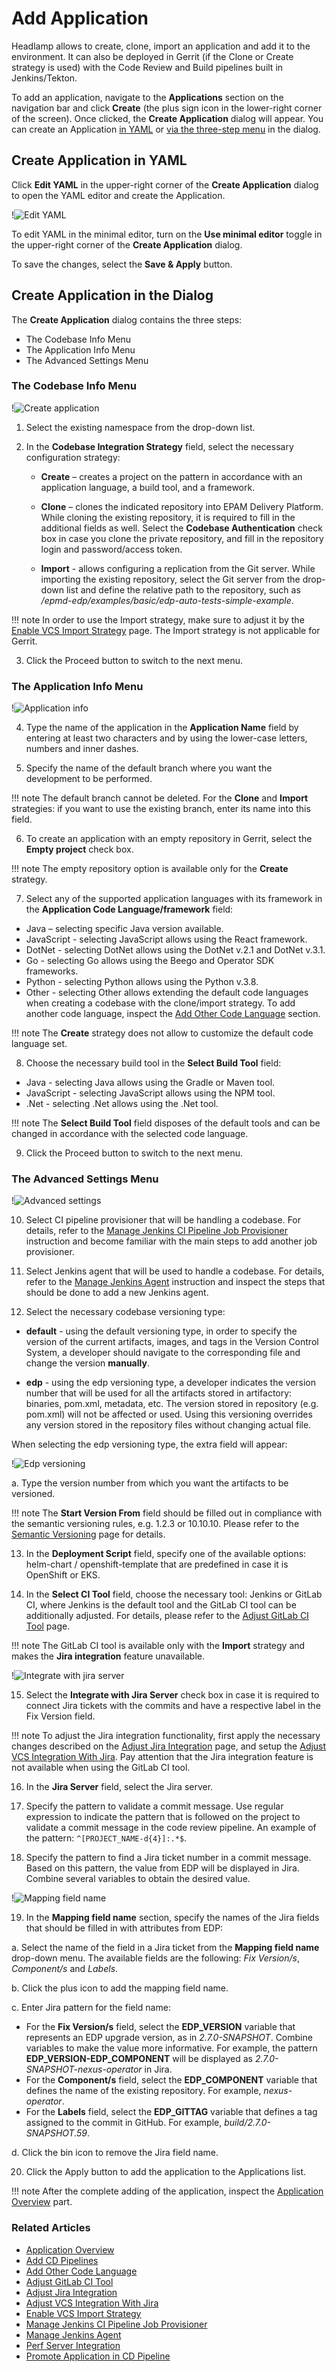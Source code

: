 # Add Application

Headlamp allows to create, clone, import an application and add it to the environment. It can also be deployed in Gerrit (if the Clone or Create strategy is used) with the Code Review and Build pipelines built in Jenkins/Tekton.

To add an application, navigate to the **Applications** section on the navigation bar and click **Create** (the plus sign icon in the lower-right corner of the screen). Once clicked, the **Create Application** dialog will appear. You can create an Application [in YAML](#YAML) or [via the three-step menu](#menu) in the dialog.

## Create Application in YAML <a name="YAML"></a>

Click **Edit YAML** in the upper-right corner of the **Create Application** dialog to open the YAML editor and create the Application.

!![Edit YAML](../assets/headlamp-user-guide/headlamp-yaml-edit-application.png "Edit YAML")

To edit YAML in the minimal editor, turn on the **Use minimal editor** toggle in the upper-right corner of the **Create Application** dialog.

To save the changes, select the **Save & Apply** button.

## Create Application in the Dialog <a name="menu"></a>

The **Create Application** dialog contains the three steps:

* The Codebase Info Menu
* The Application Info Menu
* The Advanced Settings Menu

### The Codebase Info Menu

   !![Create application](../assets/headlamp-user-guide/headlamp-codebase-info-menu.png "Create application")

1. Select the existing namespace from the drop-down list.

2. In the **Codebase Integration Strategy** field, select the necessary configuration strategy:

   * **Create** – creates a project on the pattern in accordance with an application language, a build tool, and a framework.

   * **Clone** – clones the indicated repository into EPAM Delivery Platform. While cloning the existing repository, it is required to fill in the additional fields as well. Select the **Codebase Authentication** check box in case you clone the private repository, and fill in the repository login and password/access token.

   * **Import** - allows configuring a replication from the Git server. While importing the existing repository, select the Git server from the drop-down list and define the relative path to the repository, such as */epmd-edp/examples/basic/edp-auto-tests-simple-example*.

  !!! note
      In order to use the Import strategy, make sure to adjust it by the [Enable VCS Import Strategy](../operator-guide/import-strategy.md) page.
      The Import strategy is not applicable for Gerrit.

3. Click the Proceed button to switch to the next menu.

  ### The Application Info Menu

   !![Application info](../assets/headlamp-user-guide/headlamp-application-info-menu.png)

4. Type the name of the application in the **Application Name** field by entering at least two characters
and by using the lower-case letters, numbers and inner dashes.

5. Specify the name of the default branch where you want the development to be performed.

  !!! note
      The default branch cannot be deleted.
      For the **Clone** and **Import** strategies: if you want to use the existing branch, enter its name into this field.

6. To create an application with an empty repository in Gerrit, select the **Empty project** check box.

  !!! note
      The empty repository option is available only for the **Create** strategy.

7. Select any of the supported application languages with its framework
in the **Application Code Language/framework** field:

  * Java – selecting specific Java version available.
  * JavaScript - selecting JavaScript allows using the React framework.
  * DotNet - selecting DotNet allows using the DotNet v.2.1 and DotNet v.3.1.
  * Go - selecting Go allows using the Beego and Operator SDK frameworks.
  * Python - selecting Python allows using the Python v.3.8.
  * Other - selecting Other allows extending the default code languages when creating a codebase
  with the clone/import strategy. To add another code language,
  inspect the [Add Other Code Language](../operator-guide/add-other-code-language.md) section.

  !!! note
      The **Create** strategy does not allow to customize the default code language set.

8. Choose the necessary build tool in the **Select Build Tool** field:

  * Java - selecting Java allows using the Gradle or Maven tool.
  * JavaScript - selecting JavaScript allows using the NPM tool.
  * .Net - selecting .Net allows using the .Net tool.

  !!! note
      The **Select Build Tool** field disposes of the default tools and can be changed in accordance with the selected code language.

9. Click the Proceed button to switch to the next menu.

  ### The Advanced Settings Menu

  !![Advanced settings](../assets/headlamp-user-guide/headlamp-application-advanced-settings.png "Advanced settings")

10. Select CI pipeline provisioner that will be handling a codebase. For details, refer to the [Manage Jenkins CI Pipeline Job Provisioner](../operator-guide/manage-jenkins-ci-job-provision.md) instruction and become familiar with the main steps to add another job provisioner.

11. Select Jenkins agent that will be used to handle a codebase. For details, refer to the [Manage Jenkins Agent](../operator-guide/add-jenkins-agent.md) instruction and inspect the steps that should be done to add a new Jenkins agent.

12. Select the necessary codebase versioning type:

  * **default** - using the default versioning type, in order to specify the version of the current artifacts, images,
  and tags in the Version Control System, a developer should navigate to the corresponding file
  and change the version **manually**.

  * **edp** - using the edp versioning type, a developer indicates the version number that will be used for all the artifacts stored
  in artifactory: binaries, pom.xml, metadata, etc. The version stored in repository (e.g. pom.xml) will not be affected or used.
  Using this versioning overrides any version stored in the repository files without changing actual file.

  When selecting the edp versioning type, the extra field will appear:

  !![Edp versioning](../assets/headlamp-user-guide/headlamp-edp-versioning-application.png "Edp versioning")

  a. Type the version number from which you want the artifacts to be versioned.

  !!! note
      The **Start Version From** field should be filled out in compliance with the semantic versioning rules, e.g. 1.2.3 or 10.10.10.
      Please refer to the [Semantic Versioning](https://semver.org/) page for details.

13. In the **Deployment Script** field, specify one of the available options:
helm-chart / openshift-template that are predefined in case it is OpenShift or EKS.

14. In the **Select CI Tool** field, choose the necessary tool: Jenkins or GitLab CI,
where Jenkins is the default tool and
the GitLab CI tool can be additionally adjusted. For details,
please refer to the [Adjust GitLab CI Tool](../operator-guide/gitlabci-integration.md) page.

  !!! note
      The GitLab CI tool is available only with the **Import** strategy and makes the **Jira integration** feature unavailable.

  !![Integrate with jira server](../assets/headlamp-user-guide/headlamp-integrate-jira-server.png "Integrate with jira server")

15. Select the **Integrate with Jira Server** check box in case it is required to connect Jira tickets with the commits
and have a respective label in the Fix Version field.

  !!! note
      To adjust the Jira integration functionality, first apply the necessary changes described on the [Adjust Jira Integration](../operator-guide/jira-integration.md) page, and setup the [Adjust VCS Integration With Jira](../operator-guide/jira-gerrit-integration.md).
      Pay attention that the Jira integration feature is not available when using the GitLab CI tool.

16. In the **Jira Server** field, select the Jira server.

17. Specify the pattern to validate a commit message. Use regular expression to indicate the pattern that is followed on the project to validate a commit message in the code review pipeline. An example of the pattern: `^[PROJECT_NAME-d{4}]:.*$`.

18. Specify the pattern to find a Jira ticket number in a commit message. Based on this pattern, the value from EDP will be displayed in Jira. Combine several variables to obtain the desired value.

  !![Mapping field name](../assets/headlamp-user-guide/headlamp-advanced-mapping.png "Mapping field name")

19. In the **Mapping field name** section, specify the names of the Jira fields that should be filled in with attributes from EDP:

  a. Select the name of the field in a Jira ticket from the **Mapping field name** drop-down menu. The available fields are the following: *Fix Version/s*, *Component/s* and *Labels*.

  b. Click the plus icon to add the mapping field name.

  c. Enter Jira pattern for the field name:

  * For the **Fix Version/s** field, select the **EDP_VERSION** variable that represents an EDP upgrade version,
  as in _2.7.0-SNAPSHOT_. Combine variables to make the value more informative. For example, the pattern **EDP_VERSION-EDP_COMPONENT** will be displayed as _2.7.0-SNAPSHOT-nexus-operator_ in Jira.
  * For the **Component/s** field, select the **EDP_COMPONENT** variable that defines the name of the existing repository. For example, _nexus-operator_.
  * For the **Labels** field, select the **EDP_GITTAG** variable that defines a tag assigned to the commit in GitHub. For example, _build/2.7.0-SNAPSHOT.59_.

  d. Click the bin icon to remove the Jira field name.

20. Click the Apply button to add the application to the Applications list.

!!! note
    After the complete adding of the application, inspect the [Application Overview](application.md) part.

### Related Articles

* [Application Overview](application.md)
* [Add CD Pipelines](add-cd-pipeline.md)
* [Add Other Code Language](../operator-guide/add-other-code-language.md)
* [Adjust GitLab CI Tool](../operator-guide/gitlabci-integration.md)
* [Adjust Jira Integration](../operator-guide/jira-integration.md)
* [Adjust VCS Integration With Jira](../operator-guide/jira-gerrit-integration.md)
* [Enable VCS Import Strategy](../operator-guide/import-strategy.md)
* [Manage Jenkins CI Pipeline Job Provisioner](../operator-guide/manage-jenkins-ci-job-provision.md)
* [Manage Jenkins Agent](../operator-guide/add-jenkins-agent.md)
* [Perf Server Integration](../operator-guide/perf-integration.md)
* [Promote Application in CD Pipeline](../use-cases/promotion-procedure.md)
